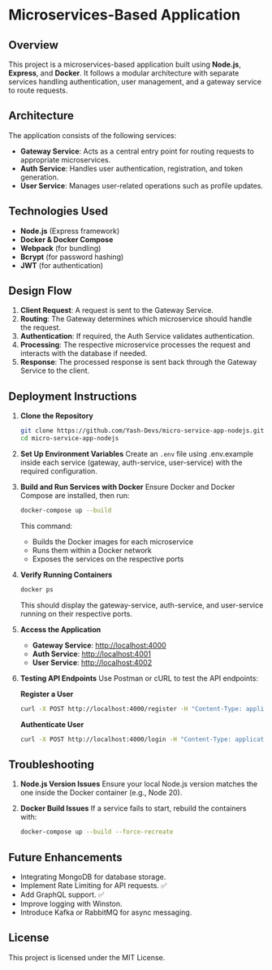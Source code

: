 # Microservices-Based Application

## Overview
This project is a microservices-based application built using **Node.js**, **Express**, and **Docker**. It follows a modular architecture with separate services handling authentication, user management, and a gateway service to route requests.

## Architecture
The application consists of the following services:

- **Gateway Service**: Acts as a central entry point for routing requests to appropriate microservices.
- **Auth Service**: Handles user authentication, registration, and token generation.
- **User Service**: Manages user-related operations such as profile updates.
<!-- - **Database**: (Optional) Each service can have its own database (e.g., MongoDB, PostgreSQL) depending on requirements. -->

## Technologies Used
- **Node.js** (Express framework)
- **Docker & Docker Compose**
- **Webpack** (for bundling)
- **Bcrypt** (for password hashing)
- **JWT** (for authentication)

## Design Flow
1. **Client Request**: A request is sent to the Gateway Service.
2. **Routing**: The Gateway determines which microservice should handle the request.
3. **Authentication**: If required, the Auth Service validates authentication.
4. **Processing**: The respective microservice processes the request and interacts with the database if needed.
5. **Response**: The processed response is sent back through the Gateway Service to the client.

                         
## Deployment Instructions
1. **Clone the Repository**
    ```sh
    git clone https://github.com/Yash-Devs/micro-service-app-nodejs.git
    cd micro-service-app-nodejs
    ```

2. **Set Up Environment Variables**
    Create an `.env` file using .env.example inside each service (gateway, auth-service, user-service) with the required configuration.

3. **Build and Run Services with Docker**
    Ensure Docker and Docker Compose are installed, then run:
    ```sh
    docker-compose up --build
    ```

    This command:
    - Builds the Docker images for each microservice
    - Runs them within a Docker network
    - Exposes the services on the respective ports

4. **Verify Running Containers**
    ```sh
    docker ps
    ```

    This should display the gateway-service, auth-service, and user-service running on their respective ports.

5. **Access the Application**
    - **Gateway Service**: [http://localhost:4000](http://localhost:4000)
    - **Auth Service**: [http://localhost:4001](http://localhost:4001)
    - **User Service**: [http://localhost:4002](http://localhost:4002)

6. **Testing API Endpoints**
    Use Postman or cURL to test the API endpoints:

    **Register a User**
    ```sh
    curl -X POST http://localhost:4000/register -H "Content-Type: application/json" -d '{"email":"test@example.com", "userName": "user", "password":"securepass"}'
    ```

    **Authenticate User**
    ```sh
    curl -X POST http://localhost:4000/login -H "Content-Type: application/json" -d '{"userName":"user", "password":"securepass"}'
    ```

## Troubleshooting
1. **Node.js Version Issues**
    Ensure your local Node.js version matches the one inside the Docker container (e.g., Node 20).

2. **Docker Build Issues**
    If a service fails to start, rebuild the containers with:
    ```sh
    docker-compose up --build --force-recreate
    ```

## Future Enhancements
- Integrating MongoDB for database storage.
- Implement Rate Limiting for API requests. ✅
- Add GraphQL support. ✅
- Improve logging with Winston.
- Introduce Kafka or RabbitMQ for async messaging.

## License
This project is licensed under the MIT License.